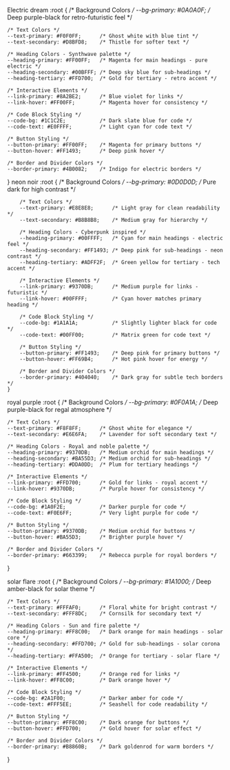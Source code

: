 
Electric dream
:root {
    /* Background Colors */
    --bg-primary: #0A0A0F;        /* Deep purple-black for retro-futuristic feel */
    
    /* Text Colors */
    --text-primary: #F0F0FF;      /* Ghost white with blue tint */
    --text-secondary: #D8BFD8;    /* Thistle for softer text */
    
    /* Heading Colors - Synthwave palette */
    --heading-primary: #FF00FF;   /* Magenta for main headings - pure electric */
    --heading-secondary: #00BFFF; /* Deep sky blue for sub-headings */
    --heading-tertiary: #FFD700;  /* Gold for tertiary - retro accent */
    
    /* Interactive Elements */
    --link-primary: #8A2BE2;      /* Blue violet for links */
    --link-hover: #FF00FF;        /* Magenta hover for consistency */
    
    /* Code Block Styling */
    --code-bg: #1C1C2E;           /* Dark slate blue for code */
    --code-text: #E0FFFF;         /* Light cyan for code text */
    
    /* Button Styling */
    --button-primary: #FF00FF;    /* Magenta for primary buttons */
    --button-hover: #FF1493;      /* Deep pink hover */
    
    /* Border and Divider Colors */
    --border-primary: #4B0082;    /* Indigo for electric borders */
}
neon noir
    :root {
        /* Background Colors */
        --bg-primary: #0D0D0D;        /* Pure dark for high contrast */
        
        /* Text Colors */
        --text-primary: #E8E8E8;      /* Light gray for clean readability */
        --text-secondary: #B8B8B8;    /* Medium gray for hierarchy */
        
        /* Heading Colors - Cyberpunk inspired */
        --heading-primary: #00FFFF;   /* Cyan for main headings - electric feel */
        --heading-secondary: #FF1493; /* Deep pink for sub-headings - neon contrast */
        --heading-tertiary: #ADFF2F;  /* Green yellow for tertiary - tech accent */
        
        /* Interactive Elements */
        --link-primary: #9370DB;      /* Medium purple for links - futuristic */
        --link-hover: #00FFFF;        /* Cyan hover matches primary heading */
        
        /* Code Block Styling */
        --code-bg: #1A1A1A;           /* Slightly lighter black for code */
        --code-text: #00FF00;         /* Matrix green for code text */
        
        /* Button Styling */
        --button-primary: #FF1493;    /* Deep pink for primary buttons */
        --button-hover: #FF69B4;      /* Hot pink hover for energy */
        
        /* Border and Divider Colors */
        --border-primary: #404040;    /* Dark gray for subtle tech borders */
    }

royal purple
:root {
    /* Background Colors */
    --bg-primary: #0F0A1A;        /* Deep purple-black for regal atmosphere */
    
    /* Text Colors */
    --text-primary: #F8F8FF;      /* Ghost white for elegance */
    --text-secondary: #E6E6FA;    /* Lavender for soft secondary text */
    
    /* Heading Colors - Royal and noble palette */
    --heading-primary: #9370DB;   /* Medium orchid for main headings */
    --heading-secondary: #BA55D3; /* Medium orchid for sub-headings */
    --heading-tertiary: #DDA0DD;  /* Plum for tertiary headings */
    
    /* Interactive Elements */
    --link-primary: #FFD700;      /* Gold for links - royal accent */
    --link-hover: #9370DB;        /* Purple hover for consistency */
    
    /* Code Block Styling */
    --code-bg: #1A0F2E;           /* Darker purple for code */
    --code-text: #F0E6FF;         /* Very light purple for code */
    
    /* Button Styling */
    --button-primary: #9370DB;    /* Medium orchid for buttons */
    --button-hover: #BA55D3;      /* Brighter purple hover */
    
    /* Border and Divider Colors */
    --border-primary: #663399;    /* Rebecca purple for royal borders */
}

solar flare
:root {
    /* Background Colors */
    --bg-primary: #1A1000;        /* Deep amber-black for solar theme */
    
    /* Text Colors */
    --text-primary: #FFFAF0;      /* Floral white for bright contrast */
    --text-secondary: #FFF8DC;    /* Cornsilk for secondary text */
    
    /* Heading Colors - Sun and fire palette */
    --heading-primary: #FF8C00;   /* Dark orange for main headings - solar core */
    --heading-secondary: #FFD700; /* Gold for sub-headings - solar corona */
    --heading-tertiary: #FFA500;  /* Orange for tertiary - solar flare */
    
    /* Interactive Elements */
    --link-primary: #FF4500;      /* Orange red for links */
    --link-hover: #FF8C00;        /* Dark orange hover */
    
    /* Code Block Styling */
    --code-bg: #2A1F00;           /* Darker amber for code */
    --code-text: #FFF5EE;         /* Seashell for code readability */
    
    /* Button Styling */
    --button-primary: #FF8C00;    /* Dark orange for buttons */
    --button-hover: #FFD700;      /* Gold hover for solar effect */
    
    /* Border and Divider Colors */
    --border-primary: #B8860B;    /* Dark goldenrod for warm borders */
}